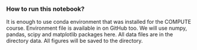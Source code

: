 ### How to run this notebook?

It is enough to use conda environment that was installed for the COMPUTE course. Environment file is available in on GitHub too. We will use numpy, pandas, scipy and matplotlib packages here. All data files are in the directory data. All figures will be saved to the directory.
